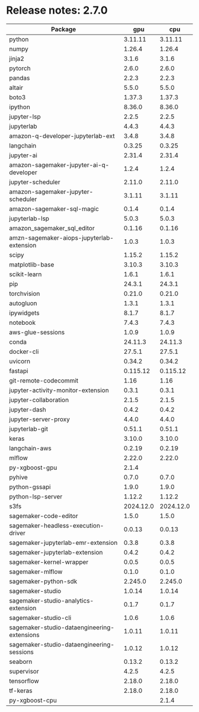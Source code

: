 # Release notes: 2.7.0

Package | gpu| cpu
---|---|---
python|3.11.11|3.11.11
numpy|1.26.4|1.26.4
jinja2|3.1.6|3.1.6
pytorch|2.6.0|2.6.0
pandas|2.2.3|2.2.3
altair|5.5.0|5.5.0
boto3|1.37.3|1.37.3
ipython|8.36.0|8.36.0
jupyter-lsp|2.2.5|2.2.5
jupyterlab|4.4.3|4.4.3
amazon-q-developer-jupyterlab-ext|3.4.8|3.4.8
langchain|0.3.25|0.3.25
jupyter-ai|2.31.4|2.31.4
amazon-sagemaker-jupyter-ai-q-developer|1.2.4|1.2.4
jupyter-scheduler|2.11.0|2.11.0
amazon-sagemaker-jupyter-scheduler|3.1.11|3.1.11
amazon-sagemaker-sql-magic|0.1.4|0.1.4
jupyterlab-lsp|5.0.3|5.0.3
amazon_sagemaker_sql_editor|0.1.16|0.1.16
amzn-sagemaker-aiops-jupyterlab-extension|1.0.3|1.0.3
scipy|1.15.2|1.15.2
matplotlib-base|3.10.3|3.10.3
scikit-learn|1.6.1|1.6.1
pip|24.3.1|24.3.1
torchvision|0.21.0|0.21.0
autogluon|1.3.1|1.3.1
ipywidgets|8.1.7|8.1.7
notebook|7.4.3|7.4.3
aws-glue-sessions|1.0.9|1.0.9
conda|24.11.3|24.11.3
docker-cli|27.5.1|27.5.1
uvicorn|0.34.2|0.34.2
fastapi|0.115.12|0.115.12
git-remote-codecommit|1.16|1.16
jupyter-activity-monitor-extension|0.3.1|0.3.1
jupyter-collaboration|2.1.5|2.1.5
jupyter-dash|0.4.2|0.4.2
jupyter-server-proxy|4.4.0|4.4.0
jupyterlab-git|0.51.1|0.51.1
keras|3.10.0|3.10.0
langchain-aws|0.2.19|0.2.19
mlflow|2.22.0|2.22.0
py-xgboost-gpu|2.1.4| 
pyhive|0.7.0|0.7.0
python-gssapi|1.9.0|1.9.0
python-lsp-server|1.12.2|1.12.2
s3fs|2024.12.0|2024.12.0
sagemaker-code-editor|1.5.0|1.5.0
sagemaker-headless-execution-driver|0.0.13|0.0.13
sagemaker-jupyterlab-emr-extension|0.3.8|0.3.8
sagemaker-jupyterlab-extension|0.4.2|0.4.2
sagemaker-kernel-wrapper|0.0.5|0.0.5
sagemaker-mlflow|0.1.0|0.1.0
sagemaker-python-sdk|2.245.0|2.245.0
sagemaker-studio|1.0.14|1.0.14
sagemaker-studio-analytics-extension|0.1.7|0.1.7
sagemaker-studio-cli|1.0.6|1.0.6
sagemaker-studio-dataengineering-extensions|1.0.11|1.0.11
sagemaker-studio-dataengineering-sessions|1.0.12|1.0.12
seaborn|0.13.2|0.13.2
supervisor|4.2.5|4.2.5
tensorflow|2.18.0|2.18.0
tf-keras|2.18.0|2.18.0
py-xgboost-cpu| |2.1.4

